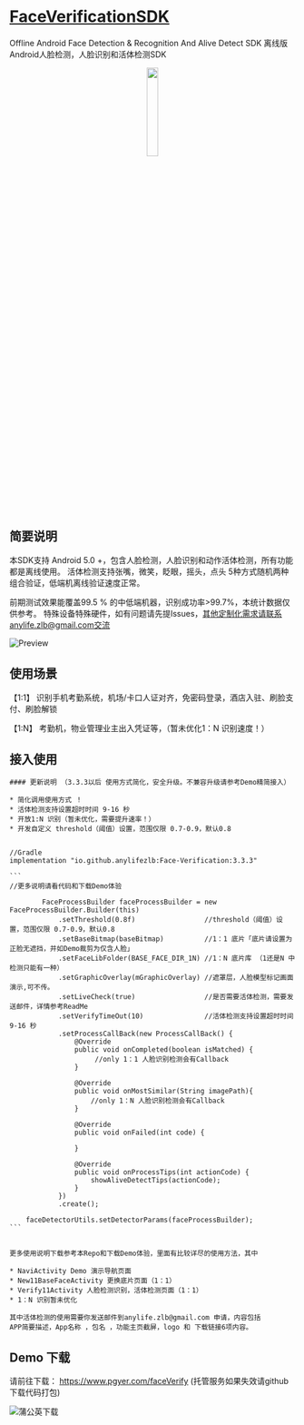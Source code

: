 #  [FaceVerificationSDK](https://github.com/AnyLifeZLB/FaceVerificationSDK)

Offline Android Face Detection &amp; Recognition And Alive Detect SDK 离线版Android人脸检测，人脸识别和活体检测SDK

<div align=center>
<img src="http://user-images.githubusercontent.com/15169396/182627098-0ca24289-641b-4593-bf7c-72b09c4bf94e.jpeg" width = 20% height = 20% />
</div>


## 简要说明

  本SDK支持 Android 5.0 +，包含人脸检测，人脸识别和动作活体检测，所有功能都是离线使用。
  活体检测支持张嘴，微笑，眨眼，摇头，点头 5种方式随机两种组合验证，低端机离线验证速度正常。

  前期测试效果能覆盖99.5 % 的中低端机器，识别成功率>99.7%，本统计数据仅供参考。
  特殊设备特殊硬件，如有问题请先提Issues，其他定制化需求请联系anylife.zlb@gmail.com交流
  
  ![Preview](http://user-images.githubusercontent.com/15169396/187821824-c74e50dc-06c9-4573-8806-6f45d5c7d7dc.png)


## 使用场景

   【1:1】 识别手机考勤系统，机场/卡口人证对齐，免密码登录，酒店入驻、刷脸支付、刷脸解锁 

   【1:N】 考勤机，物业管理业主出入凭证等，（暂未优化1：N 识别速度！）


## 接入使用
 
    #### 更新说明 （3.3.3以后 使用方式简化，安全升级。不兼容升级请参考Demo精简接入）

    * 简化调用使用方式 ！
    * 活体检测支持设置超时时间 9-16 秒 
    * 开放1:N 识别（暂未优化，需要提升速率！）
    * 开发自定义 threshold（阈值）设置，范围仅限 0.7-0.9，默认0.8


    //Gradle
    implementation "io.github.anylifezlb:Face-Verification:3.3.3"
    
    ``` 
    //更多说明请看代码和下载Demo体验
    
            FaceProcessBuilder faceProcessBuilder = new FaceProcessBuilder.Builder(this)
                .setThreshold(0.8f)                 //threshold（阈值）设置，范围仅限 0.7-0.9，默认0.8
                .setBaseBitmap(baseBitmap)          //1：1 底片「底片请设置为正脸无遮挡，并如Demo裁剪为仅含人脸」
                .setFaceLibFolder(BASE_FACE_DIR_1N) //1：N 底片库 （1还是N 中检测只能有一种）
                .setGraphicOverlay(mGraphicOverlay) //遮罩层，人脸模型标记画面演示,可不传。
                .setLiveCheck(true)                 //是否需要活体检测，需要发送邮件，详情参考ReadMe
                .setVerifyTimeOut(10)               //活体检测支持设置超时时间 9-16 秒
                .setProcessCallBack(new ProcessCallBack() {
                    @Override
                    public void onCompleted(boolean isMatched) {
                         //only 1：1 人脸识别检测会有Callback
                    }

                    @Override
                    public void onMostSimilar(String imagePath){
                        //only 1：N 人脸识别检测会有Callback
                    }

                    @Override
                    public void onFailed(int code) {

                    }

                    @Override
                    public void onProcessTips(int actionCode) {
                        showAliveDetectTips(actionCode);
                    }
                })
                .create();

        faceDetectorUtils.setDetectorParams(faceProcessBuilder);
    ```

   
    更多使用说明下载参考本Repo和下载Demo体验，里面有比较详尽的使用方法，其中 

    * NaviActivity Demo 演示导航页面
    * New11BaseFaceActivity 更换底片页面（1：1）
    * Verify11Activity 人脸检测识别，活体检测页面（1：1）
    * 1：N 识别暂未优化

    其中活体检测的使用需要你发送邮件到anylife.zlb@gmail.com 申请，内容包括
    APP简要描述，App名称 ，包名 ，功能主页截屏，logo 和 下载链接6项内容。


## Demo 下载

   请前往下载： https://www.pgyer.com/faceVerify (托管服务如果失效请github 下载代码打包)

![蒲公英下载](https://user-images.githubusercontent.com/15169396/204509617-d36f3990-b63e-4eb8-9437-be8200e1aeed.png)


   
   
